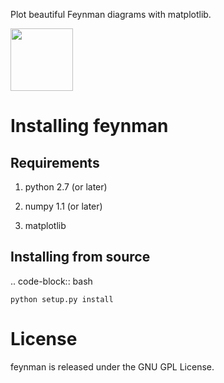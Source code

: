 Plot beautiful Feynman diagrams with matplotlib.

<a href="url"><img src="https://github.com/GkAntonius/feynman/blob/master/examples/pdf/gw-Sigma.png" height="100" ></a><br clear="all" />


Installing feynman
==================

Requirements
------------

1. python 2.7 (or later)

2. numpy 1.1 (or later)

3. matplotlib


Installing from source
----------------------

.. code-block:: bash

    python setup.py install


License
=======

feynman is released under the GNU GPL License.
